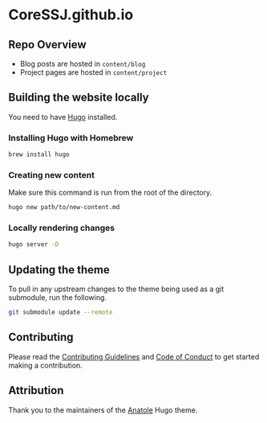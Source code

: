# CoreSSJ.github.io


## Repo Overview

* Blog posts are hosted in `content/blog`
* Project pages are hosted in `content/project`

## Building the website locally

You need to have [Hugo](https://gohugo.io/) installed.

### Installing Hugo with Homebrew

```bash
brew install hugo
```

### Creating new content

Make sure this command is run from the root of the directory.

```bash
hugo new path/to/new-content.md
```

### Locally rendering changes

```bash
hugo server -D
```

## Updating the theme

To pull in any upstream changes to the theme being used as a git submodule, run the following.

```bash
git submodule update --remote
```

## Contributing

Please read the [Contributing Guidelines](./CONTRIBUTING.md) and [Code of Conduct](./CODE_OF_CONDUCT.md) to get started making a contribution.

## Attribution

Thank you to the maintainers of the [Anatole](https://themes.gohugo.io/anatole/) Hugo theme.
